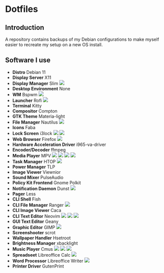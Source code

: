 # Dotfiles

## Introduction
A repository contains backups of my Debian configurations to make myself easier to recreate my setup on a new OS install.

## Software I use
- **Distro** Debian 11
- **Display Server** X11
- **Display Manager** Slim
![](https://i.imgur.com/nUNa3Ws.png)
- **Desktop Environment** None
- **WM** Bspwm
![](https://imgur.com/PejIq3q.png)
- **Launcher** Rofi
![](https://imgur.com/cmQFJji.png)
- **Terminal** Kitty
- **Compositor** Compton
- **GTK Theme** Materia-light
- **File Manager** Nautilus
![](https://imgur.com/PBNhpEy.png)
- **Icons** Faba
- **Lock Screen** i3lock
![](https://imgur.com/5QaNc7i.png)
![](https://imgur.com/OAXaEW3.png)
- **Web Browser** Firefox
![](https://imgur.com/1USbRal.png)
- **Hardware Acceleration Driver** i965-va-driver
- **Encoder/Decoder** ffmpeg
- **Media Player** MPV
![](https://imgur.com/WEo0CDK.png)
![](https://imgur.com/E1nOJiE.png)
![](https://imgur.com/xM3YsVl.png)
![](https://imgur.com/NPGzAvy.png)
- **Task Manager** HTOP
![](https://imgur.com/AM76LMf.png)
- **Power Manager** TLP
- **Image Viewer** Viewnior
- **Sound Mixer** PulseAudio
- **Policy Kit Frontend** Gnome Polkit
- **Notification Daemon** Dunst
![](https://imgur.com/LRpg6i9.png)
- **Pager** Less
- **CLI Shell** Fish
- **CLI File Manager** Ranger
![](https://imgur.com/gjbazp.pngJ)
- **CLI Image Viewer** Caca
- **CLI Text Editor** Neovim
![](https://imgur.com/8AVGrcH.png)
![](https://imgur.com/4deA5tS.png)
![](https://imgur.com/7brOSuK.png)
- **GUI Text Editor** Geany
- **Graphic Editor** GIMP
![]([https://imgur.com/ij4wv6b.png)
- **Screenshooter** scrot
- **Wallpaper Handler** Hsetroot
- **Brightness Manager** xbacklight
- **Music Player** Cmus
![](https://imgur.com/dpr071F.png)
![](https://imgur.com/BGbSj5c.png)
![](https://imgur.com/LrPfkD1.png)
- **Spreadseet** Libreoffice Calc
![](https://imgur.com/eZ2kyl1.png)
- **Word Processor** Libreoffice Writer
![](https://imgur.com/UsWzYH1.png)
- **Printer Driver** GutenPrint
